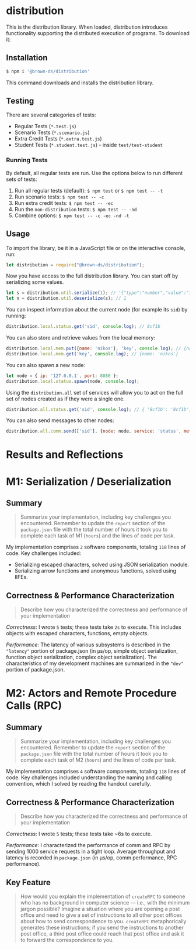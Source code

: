 # distribution

This is the distribution library. When loaded, distribution introduces functionality supporting the distributed execution of programs. To download it:

## Installation

```sh
$ npm i '@brown-ds/distribution'
```

This command downloads and installs the distribution library.

## Testing

There are several categories of tests:
  *	Regular Tests (`*.test.js`)
  *	Scenario Tests (`*.scenario.js`)
  *	Extra Credit Tests (`*.extra.test.js`)
  * Student Tests (`*.student.test.js`) - inside `test/test-student`

### Running Tests

By default, all regular tests are run. Use the options below to run different sets of tests:

1. Run all regular tests (default): `$ npm test` or `$ npm test -- -t`
2. Run scenario tests: `$ npm test -- -c` 
3. Run extra credit tests: `$ npm test -- -ec`
4. Run the `non-distribution` tests: `$ npm test -- -nd`
5. Combine options: `$ npm test -- -c -ec -nd -t`

## Usage

To import the library, be it in a JavaScript file or on the interactive console, run:

```js
let distribution = require("@brown-ds/distribution");
```

Now you have access to the full distribution library. You can start off by serializing some values. 

```js
let s = distribution.util.serialize(1); // '{"type":"number","value":"1"}'
let n = distribution.util.deserialize(s); // 1
```

You can inspect information about the current node (for example its `sid`) by running:

```js
distribution.local.status.get('sid', console.log); // 8cf1b
```

You can also store and retrieve values from the local memory:

```js
distribution.local.mem.put({name: 'nikos'}, 'key', console.log); // {name: 'nikos'}
distribution.local.mem.get('key', console.log); // {name: 'nikos'}
```

You can also spawn a new node:

```js
let node = { ip: '127.0.0.1', port: 8080 };
distribution.local.status.spawn(node, console.log);
```

Using the `distribution.all` set of services will allow you to act 
on the full set of nodes created as if they were a single one.

```js
distribution.all.status.get('sid', console.log); // { '8cf1b': '8cf1b', '8cf1c': '8cf1c' }
```

You can also send messages to other nodes:

```js
distribution.all.comm.send(['sid'], {node: node, service: 'status', method: 'get'}, console.log); // 8cf1c
```

# Results and Reflections

# M1: Serialization / Deserialization

## Summary

> Summarize your implementation, including key challenges you encountered. Remember to update the `report` section of the `package.json` file with the total number of hours it took you to complete each task of M1 (`hours`) and the lines of code per task.

My implementation comprises `2` software components, totaling `118` lines of code. Key challenges included:
- Serializing escaped characters, solved using JSON serialization module.
- Serializing arrow functions and anonymous functions, solved using IIFEs.

## Correctness & Performance Characterization

> Describe how you characterized the correctness and performance of your implementation

*Correctness*: I wrote `5` tests; these tests take `2s` to execute. This includes objects with escaped characters, functions, empty objects.

*Performance*: The latency of various subsystems is described in the `"latency"` portion of package.json (in µs/op, simple object serialization, function object serialization, complex object serialization). The characteristics of my development machines are summarized in the `"dev"` portion of package.json.

# M2: Actors and Remote Procedure Calls (RPC)

## Summary

> Summarize your implementation, including key challenges you encountered. Remember to update the `report` section of the `package.json` file with the total number of hours it took you to complete each task of M2 (`hours`) and the lines of code per task.

My implementation comprises `4` software components, totaling `118` lines of code. Key challenges included understanding the naming and calling convention, which I solved by reading the handout carefully.

## Correctness & Performance Characterization

> Describe how you characterized the correctness and performance of your implementation

*Correctness*: I wrote `5` tests; these tests take ~6s to execute.

*Performance*: I characterized the performance of comm and RPC by sending 1000 service requests in a tight loop. Average throughput and latency is recorded in `package.json` (in µs/op, comm performance, RPC performance).

## Key Feature

> How would you explain the implementation of `createRPC` to someone who has no background in computer science — i.e., with the minimum jargon possible?
Imagine a situation where you are opening a post office and need to give a set of instructions to all other post offices about how to send correspondence to you. `createRPC` metaphorically generates these instructions; if you send the instructions to another post office, a third post office could reach that post office and ask it to forward the correspondence to you.  
